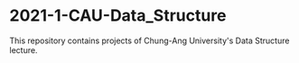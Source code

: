 # 2021-1-CAU-Data_Structure
This repository contains projects of Chung-Ang University's Data Structure lecture.
